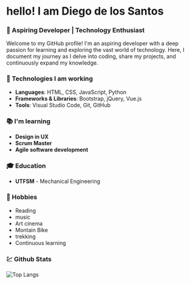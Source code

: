 # hello! I am Diego de los Santos

### 🚀 Aspiring Developer | Technology Enthusiast

Welcome to my GitHub profile! I'm an aspiring developer with a deep passion for learning and exploring the vast world of technology. Here, I document my journey as I delve into coding, share my projects, and continuously expand my knowledge.

### 🌟 Technologies I am working

- **Languages​​**: HTML, CSS, JavaScript, Python
- **Frameworks & Libraries**: Bootstrap, jQuery, Vue.js
- **Tools**: Visual Studio Code, Git, GitHub

### 📚 I'm learning

- **Design in UX**
- **Scrum Master**
- **Agile software development**

### 🎓 Education

- **UTFSM** - Mechanical Engineering

### 🎨 Hobbies

- Reading
- music
- Art cinema
- Montain Bike
- trekking
- Continuous learning

### :chart: Github Stats

![Top Langs](https://github-readme-stats.vercel.app/api/top-langs/?username=DiegodelosV&hide_progress=true&theme=dark)

